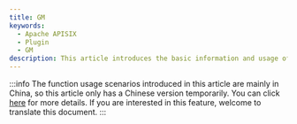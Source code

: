 ```yaml
---
title: GM
keywords:
  - Apache APISIX
  - Plugin
  - GM
description: This article introduces the basic information and usage of the Apache APISIX `gm` plugin.
---
```


<!--
#
# Licensed to the Apache Software Foundation (ASF) under one or more
# contributor license agreements.  See the NOTICE file distributed with
# this work for additional information regarding copyright ownership.
# The ASF licenses this file to You under the Apache License, Version 2.0
# (the "License"); you may not use this file except in compliance with
# the License.  You may obtain a copy of the License at
#
#     http://www.apache.org/licenses/LICENSE-2.0
#
# Unless required by applicable law or agreed to in writing, software
# distributed under the License is distributed on an "AS IS" BASIS,
# WITHOUT WARRANTIES OR CONDITIONS OF ANY KIND, either express or implied.
# See the License for the specific language governing permissions and
# limitations under the License.
#
-->

:::info
The function usage scenarios introduced in this article are mainly in China, so this article only has a Chinese version temporarily. You can click [here](https://apisix.apache.org/zh/docs/apisix/plugins/gm/) for more details. If you are interested in this feature, welcome to translate this document.
:::
